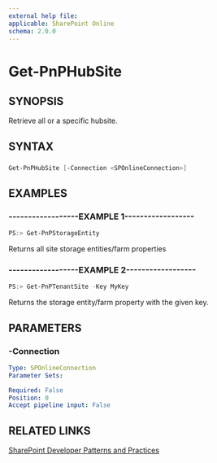 ```yaml
---
external help file:
applicable: SharePoint Online
schema: 2.0.0
---
```

# Get-PnPHubSite

## SYNOPSIS
Retrieve all or a specific hubsite.

## SYNTAX 

### 
```powershell
Get-PnPHubSite [-Connection <SPOnlineConnection>]
```

## EXAMPLES

### ------------------EXAMPLE 1------------------
```powershell
PS:> Get-PnPStorageEntity
```

Returns all site storage entities/farm properties

### ------------------EXAMPLE 2------------------
```powershell
PS:> Get-PnPTenantSite -Key MyKey
```

Returns the storage entity/farm property with the given key.

## PARAMETERS

### -Connection


```yaml
Type: SPOnlineConnection
Parameter Sets: 

Required: False
Position: 0
Accept pipeline input: False
```

## RELATED LINKS

[SharePoint Developer Patterns and Practices](http://aka.ms/sppnp)